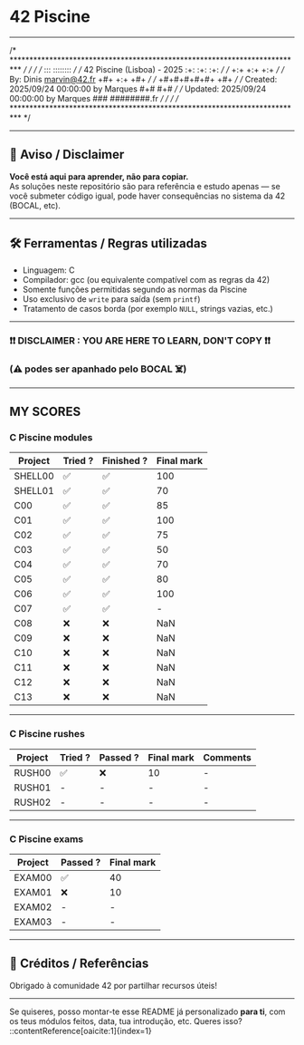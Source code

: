 # 42 Piscine

---

/* ************************************************************************** */
/*                                                                            */
/*                                                        :::      ::::::::   */
/*   42 Piscine (Lisboa) - 2025                         :+:      :+:    :+:   */
/*                                                    +:+ +:+         +:+     */
/*   By: Dinis <marvin@42.fr>                       +#+  +:+       +#+        */
/*                                                +#+#+#+#+#+   +#+           */
/*   Created: 2025/09/24 00:00:00 by Marques           #+#    #+#             */
/*   Updated: 2025/09/24 00:00:00 by Marques          ###   ########.fr       */
/*                                                                            */
/* ************************************************************************** */



---

## 🚨 Aviso / Disclaimer

**Você está aqui para aprender, não para copiar.**  
As soluções neste repositório são para referência e estudo apenas — se você submeter código igual, pode haver consequências no sistema da 42 (BOCAL, etc).

---

## 🛠 Ferramentas / Regras utilizadas

- Linguagem: C  
- Compilador: gcc (ou equivalente compatível com as regras da 42)  
- Somente funções permitidas segundo as normas da Piscine  
- Uso exclusivo de `write` para saída (sem `printf`)  
- Tratamento de casos borda (por exemplo `NULL`, strings vazias, etc.)  

---

### ❗❗ DISCLAIMER : YOU ARE HERE TO LEARN, DON'T COPY ❗❗

### (⚠️ podes ser apanhado pelo BOCAL ☠️)

---

## MY SCORES

### C Piscine modules

| Project | Tried ? | Finished ? | Final mark |
|---------|---------|------------|------------|
| SHELL00 | ✅ | ✅ | 100 |
| SHELL01 | ✅ | ✅ | 70 |
| C00     | ✅ | ✅ | 85 |
| C01     | ✅ | ✅ | 100 |
| C02     | ✅ | ✅ | 75 |
| C03     | ✅ | ✅ | 50 |
| C04     | ✅ | ✅ | 70 |
| C05     | ✅ | ✅ | 80 |
| C06     | ✅ | ✅ | 100 |
| C07     | ✅ | ✅ | - |
| C08     | ❌ | ❌ | NaN |
| C09     | ❌ | ❌ | NaN |
| C10     | ❌ | ❌ | NaN |
| C11     | ❌ | ❌ | NaN |
| C12     | ❌ | ❌ | NaN |
| C13     | ❌ | ❌ | NaN |

---

### C Piscine rushes

| Project | Tried ? | Passed ? | Final mark | Comments |
|---------|---------|----------|------------|----------|
| RUSH00  | ✅  | ❌ | 10 | - |
| RUSH01  | - | - | - | - |
| RUSH02  | - | - | - | - |

---

### C Piscine exams

| Project  | Passed ? | Final mark |
|---------|---------|----------|
| EXAM00  | ✅  | 40 | 
| EXAM01 | ❌ | 10 |
| EXAM02 | - | - | 
| EXAM03 | - | - | 

---

## 📝 Créditos / Referências

Obrigado à comunidade 42 por partilhar recursos úteis!

---

Se quiseres, posso montar-te esse README já personalizado **para ti**, com os teus módulos feitos, data, tua introdução, etc. Queres isso?
::contentReference[oaicite:1]{index=1}
